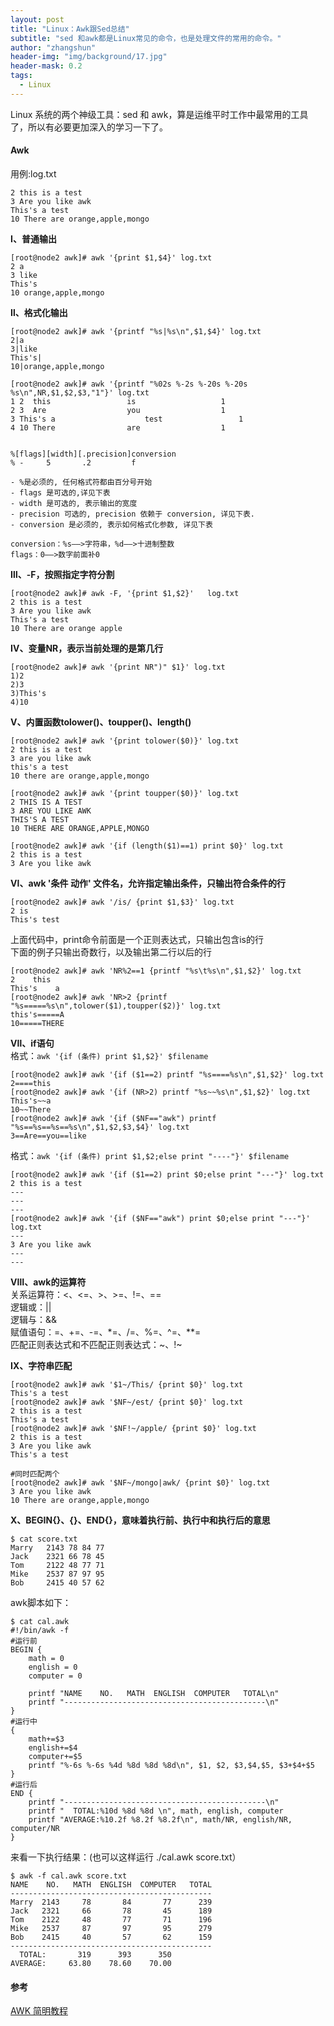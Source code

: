 ```yaml
---
layout: post
title: "Linux：Awk跟Sed总结"
subtitle: "sed 和awk都是Linux常见的命令，也是处理文件的常用的命令。"
author: "zhangshun"
header-img: "img/background/17.jpg"
header-mask: 0.2
tags:
  - Linux
---
```


Linux 系统的两个神级工具：sed 和 awk，算是运维平时工作中最常用的工具了，所以有必要更加深入的学习一下了。

#### Awk

用例:log.txt
```
2 this is a test
3 Are you like awk
This's a test
10 There are orange,apple,mongo
```

**Ⅰ、普通输出**
```
[root@node2 awk]# awk '{print $1,$4}' log.txt
2 a
3 like
This's
10 orange,apple,mongo
```

**Ⅱ、格式化输出**

```
[root@node2 awk]# awk '{printf "%s|%s\n",$1,$4}' log.txt
2|a
3|like
This's|
10|orange,apple,mongo
```
```
[root@node2 awk]# awk '{printf "%02s %-2s %-20s %-20s %s\n",NR,$1,$2,$3,"1"}' log.txt
1 2  this                 is                   1
2 3  Are                  you                  1
3 This's a                    test                 1
4 10 There                are                  1


%[flags][width][.precision]conversion 
% -     5       .2         f

- %是必须的, 任何格式符都由百分号开始
- flags 是可选的,详见下表
- width 是可选的, 表示输出的宽度
- precision 可选的, precision 依赖于 conversion, 详见下表.
- conversion 是必须的, 表示如何格式化参数, 详见下表

conversion：%s——>字符串，%d——>十进制整数
flags：0——>数字前面补0
```

**Ⅲ、-F，按照指定字符分割**

```
[root@node2 awk]# awk -F, '{print $1,$2}'   log.txt
2 this is a test
3 Are you like awk
This's a test
10 There are orange apple
```

**Ⅳ、变量NR，表示当前处理的是第几行**

```
[root@node2 awk]# awk '{print NR")" $1}' log.txt
1)2
2)3
3)This's
4)10
```

**Ⅴ、内置函数tolower()、toupper()、length()**
```
[root@node2 awk]# awk '{print tolower($0)}' log.txt 
2 this is a test
3 are you like awk
this's a test
10 there are orange,apple,mongo
```
```
[root@node2 awk]# awk '{print toupper($0)}' log.txt 
2 THIS IS A TEST
3 ARE YOU LIKE AWK
THIS'S A TEST
10 THERE ARE ORANGE,APPLE,MONGO
```
```
[root@node2 awk]# awk '{if (length($1)==1) print $0}' log.txt 
2 this is a test
3 Are you like awk
```

**Ⅵ、awk '条件 动作' 文件名，允许指定输出条件，只输出符合条件的行**
```
[root@node2 awk]# awk '/is/ {print $1,$3}' log.txt
2 is
This's test
```
上面代码中，print命令前面是一个正则表达式，只输出包含is的行<br>
下面的例子只输出奇数行，以及输出第二行以后的行
```
[root@node2 awk]# awk 'NR%2==1 {printf "%s\t%s\n",$1,$2}' log.txt
2    this
This's    a
[root@node2 awk]# awk 'NR>2 {printf "%s=====%s\n",tolower($1),toupper($2)}' log.txt
this's=====A
10=====THERE
```

**Ⅶ、if语句**<br>
格式：`awk '{if (条件) print $1,$2}' $filename`
```
[root@node2 awk]# awk '{if ($1==2) printf "%s====%s\n",$1,$2}' log.txt
2====this
[root@node2 awk]# awk '{if (NR>2) printf "%s~~%s\n",$1,$2}' log.txt
This's~~a
10~~There
[root@node2 awk]# awk '{if ($NF=="awk") printf "%s==%s==%s==%s\n",$1,$2,$3,$4}' log.txt
3==Are==you==like
```
格式：`awk '{if (条件) print $1,$2;else print "----"}' $filename`
```
[root@node2 awk]# awk '{if ($1==2) print $0;else print "---"}' log.txt
2 this is a test
---
---
---
[root@node2 awk]# awk '{if ($NF=="awk") print $0;else print "---"}' log.txt
---
3 Are you like awk
---
---
```

**Ⅷ、awk的运算符**<br>
关系运算符：<、<=、>、>=、!=、==<br>
逻辑或：||<br>
逻辑与：&&<br>
赋值语句：=、+=、-=、*=、/=、%=、^=、**=<br>
匹配正则表达式和不匹配正则表达式：~、!~

**Ⅸ、字符串匹配**

```
[root@node2 awk]# awk '$1~/This/ {print $0}' log.txt
This's a test
[root@node2 awk]# awk '$NF~/est/ {print $0}' log.txt
2 this is a test
This's a test
[root@node2 awk]# awk '$NF!~/apple/ {print $0}' log.txt
2 this is a test
3 Are you like awk
This's a test

#同时匹配两个
[root@node2 awk]# awk '$NF~/mongo|awk/ {print $0}' log.txt
3 Are you like awk
10 There are orange,apple,mongo
```

**Ⅹ、BEGIN{}、{}、END{}，意味着执行前、执行中和执行后的意思**

```
$ cat score.txt
Marry   2143 78 84 77
Jack    2321 66 78 45
Tom     2122 48 77 71
Mike    2537 87 97 95
Bob     2415 40 57 62
```
awk脚本如下：
```shell
$ cat cal.awk
#!/bin/awk -f
#运行前
BEGIN {
    math = 0
    english = 0
    computer = 0
 
    printf "NAME    NO.   MATH  ENGLISH  COMPUTER   TOTAL\n"
    printf "---------------------------------------------\n"
}
#运行中
{
    math+=$3
    english+=$4
    computer+=$5
    printf "%-6s %-6s %4d %8d %8d %8d\n", $1, $2, $3,$4,$5, $3+$4+$5
}
#运行后
END {
    printf "---------------------------------------------\n"
    printf "  TOTAL:%10d %8d %8d \n", math, english, computer
    printf "AVERAGE:%10.2f %8.2f %8.2f\n", math/NR, english/NR, computer/NR
}
```
来看一下执行结果：(也可以这样运行 ./cal.awk score.txt）
```
$ awk -f cal.awk score.txt
NAME    NO.   MATH  ENGLISH  COMPUTER   TOTAL
---------------------------------------------
Marry  2143     78       84       77      239
Jack   2321     66       78       45      189
Tom    2122     48       77       71      196
Mike   2537     87       97       95      279
Bob    2415     40       57       62      159
---------------------------------------------
  TOTAL:       319      393      350
AVERAGE:     63.80    78.60    70.00
```


#### 参考

[AWK 简明教程](https://coolshell.cn/articles/9070.html)<br>
